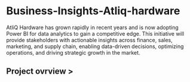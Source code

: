 # Business-Insights-Atliq-hardware
AtliQ Hardware has grown rapidly in recent years and is now adopting Power BI for data analytics to gain a competitive edge. This initiative will provide stakeholders with actionable insights across finance, sales, marketing, and supply chain, enabling data-driven decisions, optimizing operations, and driving strategic growth in the market.

## Project ovrview >
              
                      
